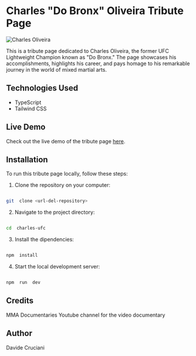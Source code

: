 # Charles "Do Bronx" Oliveira Tribute Page

![Charles Oliveira](https://dmxg5wxfqgb4u.cloudfront.net/styles/athlete_bio_full_body/s3/2023-06/OLIVEIRA_CHARLES_L_06-10.png?itok=vKMJlOYL)

This is a tribute page dedicated to Charles Oliveira, the former UFC Lightweight Champion known as "Do Bronx." The page showcases his accomplishments, highlights his career, and pays homage to his remarkable journey in the world of mixed martial arts.

## Technologies Used

- TypeScript
- Tailwind CSS

## Live Demo

Check out the live demo of the tribute page [here](https://charles-do-bronx.netlify.app/).

## Installation

To run this tribute page locally, follow these steps:


1. Clone the repository on your computer:

  

```bash

git  clone <url-del-repository>

```

  

2. Navigate to the project directory:

  

```bash

cd  charles-ufc

```

  

3. Install the dipendencies:

  

```bash

npm  install

```

  

4. Start the local development server:

  

```bash

npm  run  dev

```

## Credits
MMA Documentaries Youtube channel for the video documentary

## Author
Davide Cruciani
